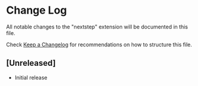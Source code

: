 # Change Log

All notable changes to the "nextstep" extension will be documented in this file.

Check [Keep a Changelog](http://keepachangelog.com/) for recommendations on how to structure this file.

## [Unreleased]

- Initial release
